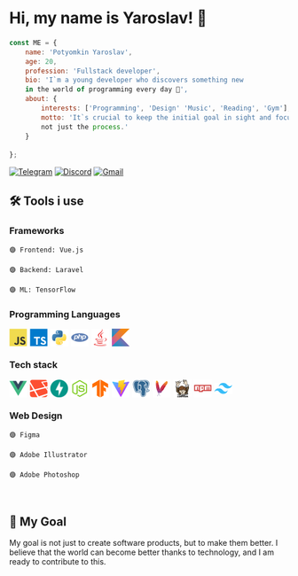 # Hi, my name is Yaroslav! 👋

```js
const ME = {
    name: 'Potyomkin Yaroslav',
    age: 20,
    profession: 'Fullstack developer',
    bio: 'I`m a young developer who discovers something new
    in the world of programming every day 🌟',
    about: {
        interests: ['Programming', 'Design' 'Music', 'Reading', 'Gym'],
        motto: 'It`s crucial to keep the initial goal in sight and focus on the result,
        not just the process.'
    }

};
```

[![Telegram](https://img.shields.io/badge/Telegram-2CA5E0?style=plastic&logo=telegram&logoColor=white)](https://t.me/yarazanax)
[![Discord](https://img.shields.io/badge/Discord-%235865F2.svg?style=plastic&logo=discord&logoColor=white)](https://discordapp.com/users/621357395381059601)
[![Gmail](https://img.shields.io/badge/Gmail-D14836?style=plastic&logo=gmail&logoColor=white)](mailto:a9172607998@gmail.com)

## 🛠️ Tools i use

### Frameworks
    🟣 Frontend: Vue.js

    🟣 Backend: Laravel

    🟣 ML: TensorFlow

### Programming Languages
<div style="display: flex; align-items: center; gap: 5px;">
    <img alt="javascript" style="width: 32px" src="images/pl/javascript.png">
    <img alt="typescript" style="width: 32px" src="images/pl/typescript.png">
    <img alt="python" style="width: 32px" src="images/pl/python.png">
    <img alt="php" style="width: 32px" src="images/pl/php.png">
    <img alt="java" style="width: 32px" src="images/pl/java.png">
    <img alt="kotlin" style="width: 32px" src="images/pl/kotlin.png">
</div>

### Tech stack
<div style="display: flex; align-items: center; gap: 5px;">
    <img alt="vue" style="width: 32px" src="images/tech/vue.png">
    <img alt="laravel" style="width: 32px" src="images/tech/laravel.png">
    <img alt="fastapi" style="width: 32px" src="images/tech/fastapi.png">
    <img alt="nodejs" style="width: 32px" src="images/tech/nodejs.png">
    <img alt="tensorflow" style="width: 32px" src="images/tech/tensorflow.png">
    <img alt="vite" style="width: 32px" src="images/tech/vite.png">
    <img alt="postgre" style="width: 32px" src="images/tech/postgre.png">
    <img alt="apache" style="width: 32px" src="images/tech/apache.png">
    <img alt="composer" style="width: 32px" src="images/tech/composer.png">
    <img alt="npm" style="width: 32px" src="images/tech/npm.png">
    <img alt="tailwind" style="width: 32px" src="images/tech/tailwind.png">
</div>

### Web Design

    🟣 Figma

    🟣 Adobe Illustrator

    🟣 Adobe Photoshop

<br/>

## 🎯 My Goal
My goal is not just to create software products, but to make them better. I believe that the world can become better thanks to technology, and I am ready to contribute to this.
